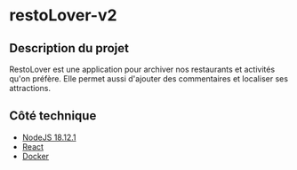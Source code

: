 # restoLover-v2

## Description du projet

RestoLover est une application pour archiver nos restaurants et activités qu'on préfère. Elle permet aussi d'ajouter des commentaires et localiser ses attractions.

## Côté technique
- [NodeJS 18.12.1](https://nodejs.org/en/)
- [React](https://reactjs.org/)
- [Docker](https://docs.docker.com/compose/)